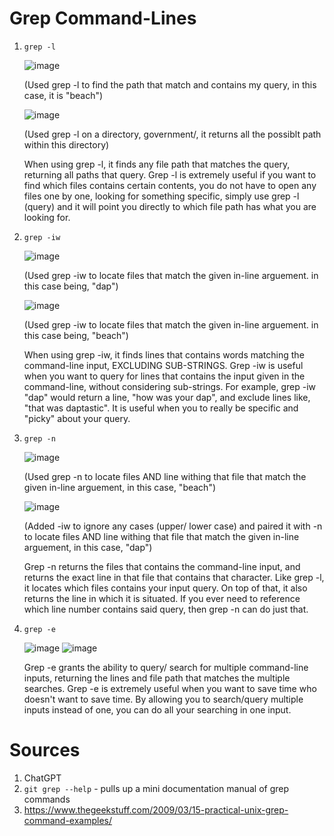 Grep Command-Lines
=========
1. `grep -l`

      ![image](https://github.com/doanhandonly/cse15l-lab-reports/assets/127058698/fc852e87-13be-4524-ae20-55e24f46469b)
      
      (Used grep -l to find the path that match and contains my query, in this case, it is "beach") 
      
      ![image](https://github.com/doanhandonly/cse15l-lab-reports/assets/127058698/e1dd2ba5-de15-4bb5-adc8-92e486f635a5)
      
      (Used grep -l on a directory, government/, it returns all the possiblt path within this directory) 
      
      When using grep -l, it finds any file path that matches the query, returning all paths that query. Grep -l is extremely useful if you want to find which files contains certain contents, you do not have to 
      open any files one by one, looking for something specific, simply use grep -l (query) and it will point you directly to which file path has what you are looking for. 

2. `grep -iw` 

      ![image](https://github.com/doanhandonly/cse15l-lab-reports/assets/127058698/7c17daca-f554-46ca-bde7-3525d64334f2)
      
      (Used grep -iw to locate files that match the given in-line arguement. in this case being, "dap")
      
      ![image](https://github.com/doanhandonly/cse15l-lab-reports/assets/127058698/40445284-e7c4-43f4-b04c-039d5b166464)
      
      (Used grep -iw to locate files that match the given in-line arguement. in this case being, "beach")

      When using grep -iw, it finds lines that contains words matching the command-line input, EXCLUDING SUB-STRINGS. Grep -iw is useful when you want to query for lines that contains the input given in the           command-line, without considering sub-strings. For example, grep -iw "dap" would return a line, "how was your dap", and exclude lines like, "that was daptastic". It is useful when you to really be               specific and "picky" about your query. 
      
3. `grep -n`

      ![image](https://github.com/doanhandonly/cse15l-lab-reports/assets/127058698/cbc0bc76-09cf-43f4-989d-268243456ae2)
      
      (Used grep -n to locate files AND line withing that file that match the given in-line arguement, in this case, "beach") 
      
      ![image](https://github.com/doanhandonly/cse15l-lab-reports/assets/127058698/44299ab0-883a-49a3-ba7f-8146f15ab385)
      
      (Added -iw to ignore any cases (upper/ lower case) and paired it with -n to locate files AND line withing that file that match the given in-line arguement, in this case, "dap")
      
      Grep -n returns the files that contains the command-line input, and returns the exact line in that file that contains that character. Like grep -l, it locates which files contains your input query. On top       of that, it also returns the line in which it is situated. If you ever need to reference which line number contains said query, then grep -n can do just that. 

4. `grep -e`
      
      ![image](https://github.com/doanhandonly/cse15l-lab-reports/assets/127058698/4509ebbc-5766-4531-8817-5748eba5b07d)
      ![image](https://github.com/doanhandonly/cse15l-lab-reports/assets/127058698/c668f391-ea88-485d-b3e0-d820d8d51013)

      Grep -e grants the ability to query/ search for multiple command-line inputs, returning the lines and file path that matches the multiple searches. Grep -e is extremely useful when you want to save time         who doesn't want to save time. By allowing you to search/query multiple inputs instead of one, you can do all your searching in one input. 

      
# **Sources**
1. ChatGPT
2. `git grep --help` - pulls up a mini documentation manual of grep commands
3. https://www.thegeekstuff.com/2009/03/15-practical-unix-grep-command-examples/
